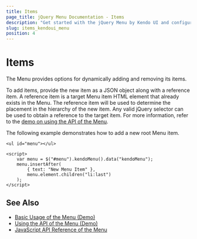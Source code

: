 ```yaml
---
title: Items
page_title: jQuery Menu Documentation - Items
description: "Get started with the jQuery Menu by Kendo UI and configure the items of the widget."
slug: items_kendoui_menu
position: 4
---
```


# Items

The Menu provides options for dynamically adding and removing its items.

To add items, provide the new item as a JSON object along with a reference item. A reference item is a target Menu item HTML element that already exists in the Menu. The reference item will be used to determine the placement in the hierarchy of the new item. Any valid jQuery selector can be used to obtain a reference to the target item. For more information, refer to the [demo on using the API of the Menu](https://demos.telerik.com/kendo-ui/menu/api).

The following example demonstrates how to add a new root Menu item.

    <ul id="menu"></ul>

    <script>
        var menu = $("#menu").kendoMenu().data("kendoMenu");
        menu.insertAfter(
            { text: "New Menu Item" },
            menu.element.children("li:last")
        );
    </script>

## See Also

* [Basic Usage of the Menu (Demo)](https://demos.telerik.com/kendo-ui/menu/index)
* [Using the API of the Menu (Demo)](https://demos.telerik.com/kendo-ui/menu/api)
* [JavaScript API Reference of the Menu](/api/javascript/ui/menu)
